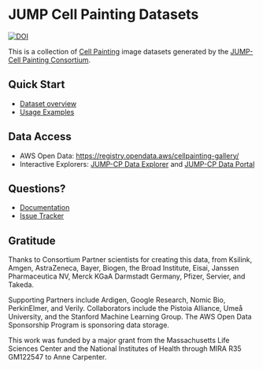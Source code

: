 # JUMP Cell Painting Datasets

[![DOI](https://zenodo.org/badge/552371375.svg)](https://zenodo.org/badge/latestdoi/552371375)

This is a collection of [Cell Painting](https://jump-cellpainting.broadinstitute.org/cell-painting) image datasets generated by the [JUMP-Cell Painting Consortium](https://jump-cellpainting.broadinstitute.org/).

## Quick Start
- [Dataset overview](https://shntnu.github.io/2023_12_JUMP_data_only_vignettes/explanations/dataset-overview.html)
- [Usage Examples](https://shntnu.github.io/2023_12_JUMP_data_only_vignettes/howto/data-loading.html)

## Data Access
- AWS Open Data: https://registry.opendata.aws/cellpainting-gallery/
- Interactive Explorers: [JUMP-CP Data Explorer](https://phenaid.ardigen.com/jumpcpexplorer/) and [JUMP-CP Data Portal](https://www.springdiscovery.com/jump-cp)

## Questions?
- [Documentation](https://shntnu.github.io/2023_12_JUMP_data_only_vignettes/)
- [Issue Tracker](https://github.com/jump-cellpainting/datasets/issues)

## Gratitude

Thanks to Consortium Partner scientists for creating this data, from Ksilink, Amgen, AstraZeneca, Bayer, Biogen, the Broad Institute, Eisai, Janssen Pharmaceutica NV, Merck KGaA Darmstadt Germany, Pfizer, Servier, and Takeda.

Supporting Partners include Ardigen, Google Research, Nomic Bio, PerkinElmer, and Verily. Collaborators include the Pistoia Alliance, Umeå University, and the Stanford Machine Learning Group. The AWS Open Data Sponsorship Program is sponsoring data storage.

This work was funded by a major grant from the Massachusetts Life Sciences Center and the National Institutes of Health through MIRA R35 GM122547 to Anne Carpenter.
